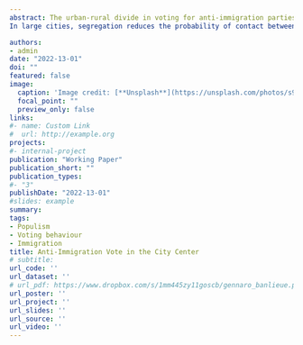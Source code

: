 ```yaml
---
abstract: The urban-rural divide in voting for anti-immigration parties is one of the most striking patterns in contemporary Western democracies. Why are cities different?
In large cities, segregation reduces the probability of contact between immigrants and natives and, hence, it reduces the salience of the immigration issue in the decision of how to cast a ballot. I show that citizens of large cities in France are more likely to vote more for far-right parties in response to immigration when segregation is low. The effect fades away as segregation increases. When the electoral response to immigration is analysed at the polling station level, i.e. when segregation is naturally controlled for, then standard results in the literature appear: (i) more immigration is associated with more far-right vote, (ii) more so if immigrants compete with natives for welfare.  

authors:
- admin
date: "2022-13-01"
doi: ""
featured: false
image:
  caption: 'Image credit: [**Unsplash**](https://unsplash.com/photos/s9CC2SKySJM)'
  focal_point: ""
  preview_only: false
links:
#- name: Custom Link
#  url: http://example.org
projects:
#- internal-project
publication: "Working Paper"
publication_short: ""
publication_types:
#- "3"
publishDate: "2022-13-01"
#slides: example
summary: 
tags: 
- Populism
- Voting behaviour
- Immigration
title: Anti-Immigration Vote in the City Center
# subtitle:
url_code: ''
url_dataset: ''
# url_pdf: https://www.dropbox.com/s/1mm445zy11goscb/gennaro_banlieue.pdf?dl=0
url_poster: ''
url_project: ''
url_slides: ''
url_source: ''
url_video: ''
---
```


